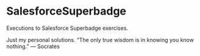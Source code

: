 # SalesforceSuperbadge

Executions to Salesforce Superbadge exercises.

Just my personal solutions. “The only true wisdom is in knowing you know nothing.” ― Socrates
